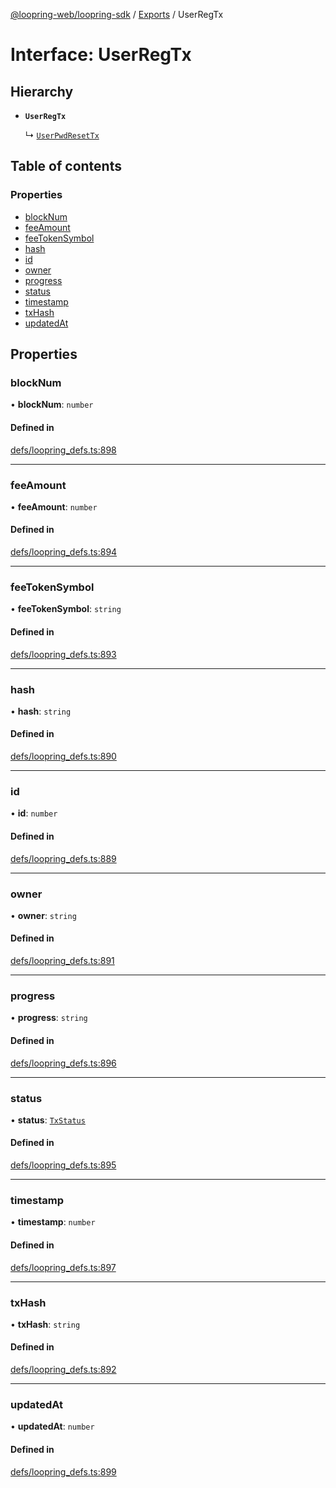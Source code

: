 [@loopring-web/loopring-sdk](../README.md) / [Exports](../modules.md) / UserRegTx

# Interface: UserRegTx

## Hierarchy

- **`UserRegTx`**

  ↳ [`UserPwdResetTx`](UserPwdResetTx.md)

## Table of contents

### Properties

- [blockNum](UserRegTx.md#blocknum)
- [feeAmount](UserRegTx.md#feeamount)
- [feeTokenSymbol](UserRegTx.md#feetokensymbol)
- [hash](UserRegTx.md#hash)
- [id](UserRegTx.md#id)
- [owner](UserRegTx.md#owner)
- [progress](UserRegTx.md#progress)
- [status](UserRegTx.md#status)
- [timestamp](UserRegTx.md#timestamp)
- [txHash](UserRegTx.md#txhash)
- [updatedAt](UserRegTx.md#updatedat)

## Properties

### blockNum

• **blockNum**: `number`

#### Defined in

[defs/loopring_defs.ts:898](https://github.com/Loopring/loopring_sdk/blob/29b8a2c/src/defs/loopring_defs.ts#L898)

___

### feeAmount

• **feeAmount**: `number`

#### Defined in

[defs/loopring_defs.ts:894](https://github.com/Loopring/loopring_sdk/blob/29b8a2c/src/defs/loopring_defs.ts#L894)

___

### feeTokenSymbol

• **feeTokenSymbol**: `string`

#### Defined in

[defs/loopring_defs.ts:893](https://github.com/Loopring/loopring_sdk/blob/29b8a2c/src/defs/loopring_defs.ts#L893)

___

### hash

• **hash**: `string`

#### Defined in

[defs/loopring_defs.ts:890](https://github.com/Loopring/loopring_sdk/blob/29b8a2c/src/defs/loopring_defs.ts#L890)

___

### id

• **id**: `number`

#### Defined in

[defs/loopring_defs.ts:889](https://github.com/Loopring/loopring_sdk/blob/29b8a2c/src/defs/loopring_defs.ts#L889)

___

### owner

• **owner**: `string`

#### Defined in

[defs/loopring_defs.ts:891](https://github.com/Loopring/loopring_sdk/blob/29b8a2c/src/defs/loopring_defs.ts#L891)

___

### progress

• **progress**: `string`

#### Defined in

[defs/loopring_defs.ts:896](https://github.com/Loopring/loopring_sdk/blob/29b8a2c/src/defs/loopring_defs.ts#L896)

___

### status

• **status**: [`TxStatus`](../enums/TxStatus.md)

#### Defined in

[defs/loopring_defs.ts:895](https://github.com/Loopring/loopring_sdk/blob/29b8a2c/src/defs/loopring_defs.ts#L895)

___

### timestamp

• **timestamp**: `number`

#### Defined in

[defs/loopring_defs.ts:897](https://github.com/Loopring/loopring_sdk/blob/29b8a2c/src/defs/loopring_defs.ts#L897)

___

### txHash

• **txHash**: `string`

#### Defined in

[defs/loopring_defs.ts:892](https://github.com/Loopring/loopring_sdk/blob/29b8a2c/src/defs/loopring_defs.ts#L892)

___

### updatedAt

• **updatedAt**: `number`

#### Defined in

[defs/loopring_defs.ts:899](https://github.com/Loopring/loopring_sdk/blob/29b8a2c/src/defs/loopring_defs.ts#L899)
